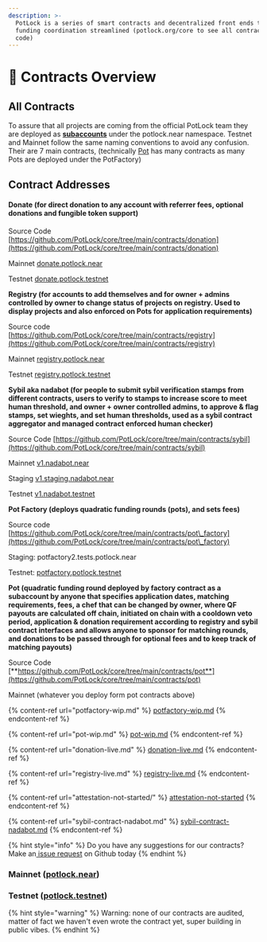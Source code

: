 ```yaml
---
description: >-
  PotLock is a series of smart contracts and decentralized front ends to making
  funding coordination streamlined (potlock.org/core to see all contract source
  code)
---
```


# 📃 Contracts Overview

## All Contracts

To assure that all projects are coming from the official PotLock team they are deployed as [**subaccounts**](https://docs.near.org/tutorials/crosswords/basics/add-functions-call#create-a-subaccount) under the potlock.near namespace. Testnet and Mainnet follow the same naming conventions to avoid any confusion. Their are 7 main contracts, (technically [Pot](pot-wip.md) has many contracts as many Pots are deployed under the PotFactory)



## Contract Addresses

#### Donate (for direct donation to any account with referrer fees, optional donations and fungible token support)

Source Code [https://github.com/PotLock/core/tree/main/contracts/donation](https://github.com/PotLock/core/tree/main/contracts/donation)

Mainnet [donate.potlock.near](https://nearblocks.io/address/donate.potlock.near)

Testnet [donate.potlock.testnet](https://testnet.nearblocks.io/address/donate.potlock.testnet)

**Registry (for accounts to add themselves and for owner + admins controlled by owner to change status of projects on registry. Used to display projects and also enforced on Pots for application requirements)**

Source code [https://github.com/PotLock/core/tree/main/contracts/registry](https://github.com/PotLock/core/tree/main/contracts/registry)

Mainnet  [registry.potlock.near](https://nearblocks.io/address/registry.potlock.near)

Testnet [registry.potlock.testnet](https://testnet.nearblocks.io/address/registry.potlock.testnet)

**Sybil aka nadabot (for people to submit sybil verification stamps from different contracts, users to verify to stamps to increase score to meet human threshold, and owner + owner controlled admins, to approve & flag stamps, set wieghts, and set human thresholds, used as a sybil contract aggregator and managed contract enforced human checker)**

Source Code [https://github.com/PotLock/core/tree/main/contracts/sybil](https://github.com/PotLock/core/tree/main/contracts/sybil)

Mainnet [v1.nadabot.near](https://nearblocks.io/address/v1.nadabot.near)

Staging [v1.staging.nadabot.near](https://nearblocks.io/address/v1.staging.nadabot.near)

Testnet [v1.nadabot.testnet](https://testnet.nearblocks.io/address/v1.nadabot.testnet)

**Pot Factory (deploys quadratic funding rounds (pots), and sets fees)**

Source code [https://github.com/PotLock/core/tree/main/contracts/pot\_factory](https://github.com/PotLock/core/tree/main/contracts/pot\_factory)

Staging: potfactory2.tests.potlock.near

Testnet: [potfactory.potlock.testnet](https://testnet.nearblocks.io/address/potfactory.potlock.testnet)

**Pot (quadratic funding round deployed by factory contract as a subaccount by anyone that specifies application dates, matching requirements, fees, a chef that can be changed by owner, where QF payouts are calculated off chain, initiated on chain with a cooldown veto period, application & donation requirement according to registry and sybil contract interfaces and allows anyone to sponsor for matching rounds, and donations to be passed through for optional fees  and to keep track of matching payouts)**

Source Code   [**https://github.com/PotLock/core/tree/main/contracts/pot**](https://github.com/PotLock/core/tree/main/contracts/pot)

Mainnet (whatever you deploy form pot contracts above)

{% content-ref url="potfactory-wip.md" %}
[potfactory-wip.md](potfactory-wip.md)
{% endcontent-ref %}

{% content-ref url="pot-wip.md" %}
[pot-wip.md](pot-wip.md)
{% endcontent-ref %}

{% content-ref url="donation-live.md" %}
[donation-live.md](donation-live.md)
{% endcontent-ref %}

{% content-ref url="registry-live.md" %}
[registry-live.md](registry-live.md)
{% endcontent-ref %}

{% content-ref url="attestation-not-started/" %}
[attestation-not-started](attestation-not-started/)
{% endcontent-ref %}

{% content-ref url="sybil-contract-nadabot.md" %}
[sybil-contract-nadabot.md](sybil-contract-nadabot.md)
{% endcontent-ref %}

{% hint style="info" %}
Do you have any suggestions for our contracts? Make an[ issue request](https://github.com/PotLock/core/issues/new) on Github today
{% endhint %}

### Mainnet ([potlock.near](https://nearblocks.io/address/potlock.near))



### Testnet ([potlock.testnet](https://testnet.nearblocks.io/address/potlock.testnet))



{% hint style="warning" %}
Warning: none of our contracts are audited, matter of fact we haven't even wrote the contract yet, super building in public vibes.
{% endhint %}
